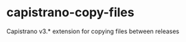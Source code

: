 capistrano-copy-files
=====================

Capistrano v3.* extension for copying files between releases
